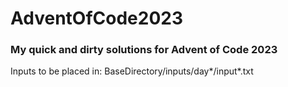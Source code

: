 # AdventOfCode2023
### My quick and dirty solutions for Advent of Code 2023

Inputs to be placed in: BaseDirectory/inputs/day*/input*.txt
